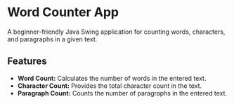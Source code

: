 # Word Counter App
A beginner-friendly Java Swing application for counting words, characters, and paragraphs in a given text.
## Features
- **Word Count:** Calculates the number of words in the entered text.
- **Character Count:** Provides the total character count in the text.
- **Paragraph Count:** Counts the number of paragraphs in the entered text.

